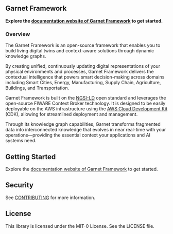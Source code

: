 ## Garnet Framework 

__Explore the [documentation website of Garnet Framework](https://garnet-framework.dev/docs) to get started.__ 

### Overview

The Garnet Framework is an open-source framework that enables you to build living digital twins and context-aware solutions through dynamic knowledge graphs. 

By creating unified, continuously updating digital representations of your physical environments and processes, Garnet Framework delivers the contextual intelligence that powers smart decision-making across domains including Smart Cities, Energy, Manufacturing, Supply Chain, Agriculture, Buildings, and Transportation.

Garnet Framework is built on the [NGSI-LD](https://ngsi-ld.org/) open standard and leverages the open-source FIWARE Context Broker technology. It is designed to be easily deployable on the AWS infrastructure using the [AWS Cloud Development Kit](https://aws.amazon.com/cdk/) (CDK), allowing for streamlined deployment and management. 

Through its knowledge graph capabilities, Garnet transforms fragmented data into interconnected knowledge that evolves in near real-time with your operations—providing the essential context your applications and AI systems need.

## Getting Started 

Explore the [documentation website of Garnet Framework](https://garnet-framework.dev/docs) to get started. 

## Security

See [CONTRIBUTING](CONTRIBUTING.md#security-issue-notifications) for more information.

## License

This library is licensed under the MIT-0 License. See the LICENSE file.

